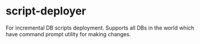 # script-deployer
For incremental DB scripts deployment. Supports all DBs in the world which have command prompt utility for making changes.
